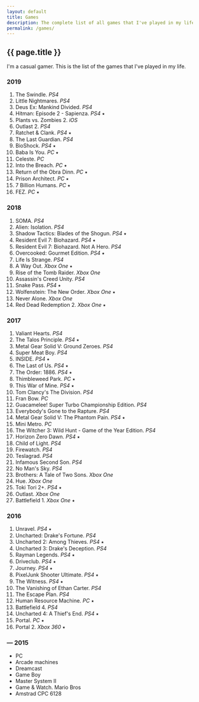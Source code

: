 ```yaml
---
layout: default
title: Games
description: The complete list of all games that I've played in my life.
permalink: /games/
---
```


## {{ page.title }}

I'm a casual gamer. This is the list of the games that I've played in my life.

### 2019
1. The Swindle. *PS4*
2. Little Nightmares. *PS4*
3. Deus Ex: Mankind Divided. *PS4*
4. Hitman: Episode 2 - Sapienza. *PS4* ⭑
5. Plants vs. Zombies 2. *iOS*
6. Outlast 2. *PS4*
7. Ratchet & Clank. *PS4* ⭑
8. The Last Guardian. *PS4*
9. BioShock. *PS4* ⭑
10. Baba Is You. *PC* ⭑
11. Celeste. *PC*
12. Into the Breach. *PC* ⭑
13. Return of the Obra Dinn. *PC* ⭑
14. Prison Architect. *PC* ⭑
15. 7 Billion Humans. *PC* ⭑
16. FEZ. *PC* ⭑


### 2018
1. SOMA. *PS4*
2. Alien: Isolation. *PS4*
3. Shadow Tactics: Blades of the Shogun. *PS4* ⭑
4. Resident Evil 7: Biohazard. *PS4* ⭑
5. Resident Evil 7: Biohazard. Not A Hero. *PS4*
6. Overcooked: Gourmet Edition. *PS4* ⭑
7. Life Is Strange. *PS4*
8. A Way Out. *Xbox One* ⭑
9. Rise of the Tomb Raider. *Xbox One*
10. Assassin's Creed Unity. *PS4*
11. Snake Pass. *PS4* ⭑
12. Wolfenstein: The New Order. *Xbox One* ⭑
13. Never Alone. *Xbox One*
14. Red Dead Redemption 2. *Xbox One* ⭑


### 2017
1. Valiant Hearts. *PS4*
2. The Talos Principle. *PS4* ⭑
3. Metal Gear Solid V: Ground Zeroes. *PS4*
4. Super Meat Boy. *PS4*
5. INSIDE. *PS4* ⭑
6. The Last of Us. *PS4* ⭑
7. The Order: 1886. *PS4* ⭑
8. Thimbleweed Park. *PC* ⭑
9. This War of Mine. *PS4* ⭑
10. Tom Clancy's The Division. *PS4*
11. Fran Bow. *PC*
12. Guacamelee! Super Turbo Championship Edition. *PS4*
13. Everybody's Gone to the Rapture. *PS4*
14. Metal Gear Solid V: The Phantom Pain. *PS4* ⭑
15. Mini Metro. *PC*
16. The Witcher 3: Wild Hunt - Game of the Year Edition. *PS4*
17. Horizon Zero Dawn. *PS4* ⭑
18. Child of Light. *PS4*
19. Firewatch. *PS4*
20. Teslagrad. *PS4*
21. Infamous Second Son. *PS4*
22. No Man's Sky. *PS4*
23. Brothers: A Tale of Two Sons. *Xbox One*
24. Hue. *Xbox One*
25. Toki Tori 2+. *PS4* ⭑
26. Outlast. *Xbox One*
27. Battlefield 1. *Xbox One* ⭑


### 2016
1. Unravel. *PS4* ⭑
2. Uncharted: Drake's Fortune. *PS4*
3. Uncharted 2: Among Thieves. *PS4* ⭑
4. Uncharted 3: Drake's Deception. *PS4*
5. Rayman Legends. *PS4* ⭑
6. Driveclub. *PS4* ⭑
7. Journey. *PS4* ⭑
8. PixelJunk Shooter Ultimate. *PS4* ⭑
9. The Witness. *PS4* ⭑
10. The Vanishing of Ethan Carter. *PS4*
11. The Escape Plan. *PS4*
12. Human Resource Machine. *PC* ⭑
13. Battlefield 4. *PS4*
14. Uncharted 4: A Thief's End. *PS4* ⭑
15. Portal. *PC* ⭑
16. Portal 2. *Xbox 360* ⭑


### — 2015
* PC
* Arcade machines
* Dreamcast
* Game Boy
* Master System II
* Game & Watch. Mario Bros
* Amstrad CPC 6128
